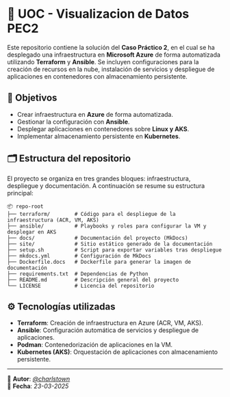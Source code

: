 # 🚀 UOC - Visualizacion de Datos PEC2

Este repositorio contiene la solución del **Caso Práctico 2**, en el cual se ha desplegado una infraestructura en **Microsoft Azure** de forma automatizada utilizando **Terraform** y **Ansible**. Se incluyen configuraciones para la creación de recursos en la nube, instalación de servicios y despliegue de aplicaciones en contenedores con almacenamiento persistente.

## 🎯 Objetivos

- Crear infraestructura en **Azure** de forma automatizada.
- Gestionar la configuración con **Ansible**.
- Desplegar aplicaciones en contenedores sobre **Linux y AKS**.
- Implementar almacenamiento persistente en **Kubernetes**.

## 🗂️ Estructura del repositorio

El proyecto se organiza en tres grandes bloques: infraestructura, despliegue y documentación. A continuación se resume su estructura principal:

```
📦 repo-root
├── terraform/        # Código para el despliegue de la infraestructura (ACR, VM, AKS)
├── ansible/          # Playbooks y roles para configurar la VM y desplegar en AKS
├── docs/             # Documentación del proyecto (MkDocs)
├── site/             # Sitio estático generado de la documentación
├── setup.sh          # Script para exportar variables tras despliegue
├── mkdocs.yml        # Configuración de MkDocs
├── Dockerfile.docs   # Dockerfile para generar la imagen de documentación
├── requirements.txt  # Dependencias de Python
├── README.md         # Descripción general del proyecto
└── LICENSE           # Licencia del repositorio
```

## ⚙️ Tecnologías utilizadas

- **Terraform**: Creación de infraestructura en Azure (ACR, VM, AKS).
- **Ansible**: Configuración automática de servicios y despliegue de aplicaciones.
- **Podman**: Contenedorización de aplicaciones en la VM.
- **Kubernetes (AKS)**: Orquestación de aplicaciones con almacenamiento persistente.

---

📌 **Autor**: *[@charlstown](https://github.com/charlstown)*  
📌 **Fecha**: *23-03-2025*
